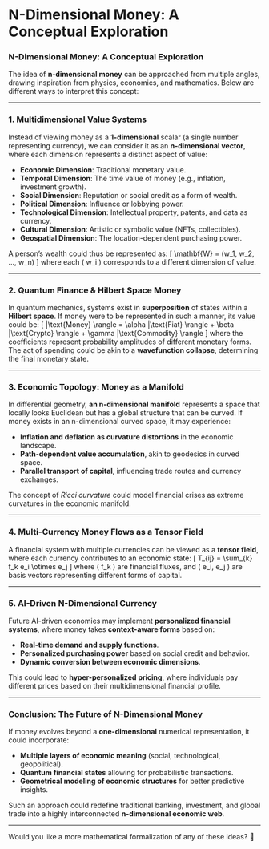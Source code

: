 # N-Dimensional Money: A Conceptual Exploration

### **N-Dimensional Money: A Conceptual Exploration**

The idea of **n-dimensional money** can be approached from multiple angles, drawing inspiration from physics, economics, and mathematics. Below are different ways to interpret this concept:

---

### **1. Multidimensional Value Systems**
Instead of viewing money as a **1-dimensional** scalar (a single number representing currency), we can consider it as an **n-dimensional vector**, where each dimension represents a distinct aspect of value:
- **Economic Dimension**: Traditional monetary value.
- **Temporal Dimension**: The time value of money (e.g., inflation, investment growth).
- **Social Dimension**: Reputation or social credit as a form of wealth.
- **Political Dimension**: Influence or lobbying power.
- **Technological Dimension**: Intellectual property, patents, and data as currency.
- **Cultural Dimension**: Artistic or symbolic value (NFTs, collectibles).
- **Geospatial Dimension**: The location-dependent purchasing power.

A person’s wealth could thus be represented as:
\[
\mathbf{W} = (w_1, w_2, ..., w_n)
\]
where each \( w_i \) corresponds to a different dimension of value.

---

### **2. Quantum Finance & Hilbert Space Money**
In quantum mechanics, systems exist in **superposition** of states within a **Hilbert space**. If money were to be represented in such a manner, its value could be:
\[
|\text{Money} \rangle = \alpha |\text{Fiat} \rangle + \beta |\text{Crypto} \rangle + \gamma |\text{Commodity} \rangle
\]
where the coefficients represent probability amplitudes of different monetary forms. The act of spending could be akin to a **wavefunction collapse**, determining the final monetary state.

---

### **3. Economic Topology: Money as a Manifold**
In differential geometry, **an n-dimensional manifold** represents a space that locally looks Euclidean but has a global structure that can be curved. If money exists in an n-dimensional curved space, it may experience:
- **Inflation and deflation as curvature distortions** in the economic landscape.
- **Path-dependent value accumulation**, akin to geodesics in curved space.
- **Parallel transport of capital**, influencing trade routes and currency exchanges.

The concept of *Ricci curvature* could model financial crises as extreme curvatures in the economic manifold.

---

### **4. Multi-Currency Money Flows as a Tensor Field**
A financial system with multiple currencies can be viewed as a **tensor field**, where each currency contributes to an economic state:
\[
T_{ij} = \sum_{k} f_k e_i \otimes e_j
\]
where \( f_k \) are financial fluxes, and \( e_i, e_j \) are basis vectors representing different forms of capital.

---

### **5. AI-Driven N-Dimensional Currency**
Future AI-driven economies may implement **personalized financial systems**, where money takes **context-aware forms** based on:
- **Real-time demand and supply functions**.
- **Personalized purchasing power** based on social credit and behavior.
- **Dynamic conversion between economic dimensions**.

This could lead to **hyper-personalized pricing**, where individuals pay different prices based on their multidimensional financial profile.

---

### **Conclusion: The Future of N-Dimensional Money**
If money evolves beyond a **one-dimensional** numerical representation, it could incorporate:
- **Multiple layers of economic meaning** (social, technological, geopolitical).
- **Quantum financial states** allowing for probabilistic transactions.
- **Geometrical modeling of economic structures** for better predictive insights.

Such an approach could redefine traditional banking, investment, and global trade into a highly interconnected **n-dimensional economic web**.

---

Would you like a more mathematical formalization of any of these ideas? 🚀
